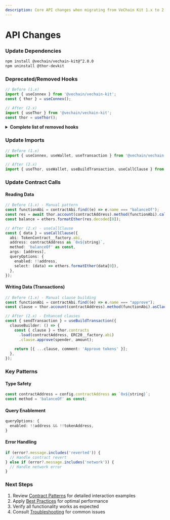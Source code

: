 ```yaml
---
description: Core API changes when migrating from VeChain Kit 1.x to 2.0
---
```


# API Changes

### Update Dependencies

```bash
npm install @vechain/vechain-kit@^2.0.0
npm uninstall @thor-devkit
```

### Deprecated/Removed Hooks

```typescript
// Before (1.x)
import { useConnex } from '@vechain/vechain-kit';
const { thor } = useConnex();

// After (2.x)
import { useThor } from '@vechain/vechain-kit';
const thor = useThor();
```

<details>

<summary><strong>Complete list of removed hooks</strong></summary>

#### Utils Hooks:

* `useRoundAppVotes`
* `useSustainabilityActions`

#### Galaxy Member Hooks:

* `useGMbalance`
* `useB3trToUpgrade`
* `useB3trToUpgradeToLevel`
* `useGetNodeIdAttached`
* `useGetTokenIdAttachedToNode`
* `useGMMaxLevel`
* `useParticipatedInGovernance`
* `useTokenIdByAccount`
* `useNFTImage`
* `useB3trDonated`
* `useGMBaseUri`
* `useSelectedTokenId`
* `useIsGMClaimable`
* `useSelectedGmNft`
* `useLevelOfToken`
* `useNFTMetadataUri`

#### NodeManagement:

* `useGetNodeManager`
* `useIsNodeHolder`
* `useUserXNodes`

#### VeBetterPassport:

* `useAccountLinking`
* `usePassportChecks`
* `useUserDelegation`
* `useUserStatus`
* `useAppSecurityLevel`
* `useGetCumulativeScoreWithDecay`
* `useGetDelegatee`
* `useGetDelegator`
* `useGetEntitiesLinkedToPassport`
* `useGetPassportForEntity`
* `useGetPendingDelegationsDelegateePOV`
* `useGetPendingDelegationsDelegatorPOV`
* `useGetPendingLinkings`
* `useIsEntity`
* `useIsPassportCheckEnabled`
* `useIsPassport`
* `useParticipationScoreThreshold`
* `useSecurityMultiplier`
* `useThresholdParticipationScore`
* `useThresholdParticipationScoreAtTimepoint`
* `useIsBlacklisted`
* `useIsWhitelisted`
* `useUserRoundScore`

#### VBD VoterRewards:

* `useLevelMultiplier`

#### X2Earn Apps:

* `useUserVotesInAllRounds`
* `useUserTopVotedApps`
* `useXNode`
* `useAppAdmin`
* `useAppExists`
* `useAppsEligibleInNextRound`
* `useGetX2EarnAppAvailableFunds`
* `useXAppsMetadataBaseUri`
* `useXNodeCheckCooldown`

#### XAllocation Voting:

* `useAllocationAmount`
* `useXAppVotesQf`

</details>

### Update Imports

```typescript
// Before (1.x)
import { useConnex, useWallet, useTransaction } from '@vechain/vechain-kit';

// After (2.x)
import { useThor, useWallet, useBuildTransaction, useCallClause } from '@vechain/vechain-kit';
```

### Update Contract Calls

#### Reading Data

```typescript
// Before (1.x) - Manual pattern
const functionAbi = contractAbi.find((e) => e.name === "balanceOf");
const res = await thor.account(contractAddress).method(functionAbi).call(address);
const balance = ethers.formatEther(res.decoded[0]);

// After (2.x) - useCallClause
const { data } = useCallClause({
  abi: TokenContract__factory.abi,
  address: contractAddress as `0x${string}`,
  method: 'balanceOf' as const,
  args: [address],
  queryOptions: {
    enabled: !!address,
    select: (data) => ethers.formatEther(data[0]),
  },
});
```

#### Writing Data (Transactions)

```typescript
// Before (1.x) - Manual clause building
const functionAbi = contractAbi.find((e) => e.name === "approve");
const clause = thor.account(contractAddress).method(functionAbi).asClause(spender, amount);

// After (2.x) - Enhanced clauses
const { sendTransaction } = useBuildTransaction({
  clauseBuilder: () => {
    const { clause } = thor.contracts
      .load(contractAddress, ERC20__factory.abi)
      .clause.approve(spender, amount);
    
    return [{ ...clause, comment: 'Approve tokens' }];
  },
});
```

### Key Patterns

#### Type Safety

```typescript
const contractAddress = config.contractAddress as `0x${string}`;
const method = 'balanceOf' as const;
```

#### Query Enablement

```typescript
queryOptions: {
  enabled: !!address && !!tokenAddress,
}
```

#### Error Handling

```typescript
if (error?.message.includes('reverted')) {
  // Handle contract revert
} else if (error?.message.includes('network')) {
  // Handle network error
}
```

### Next Steps

1. Review [Contract Patterns](../../contract-patterns.md) for detailed interaction examples
2. Apply [Best Practices](../../quickstart/best-practices.md) for optimal performance
3. Verify all functionality works as expected
4. Consult [Troubleshooting](../../troubleshooting/general.md) for common issues
